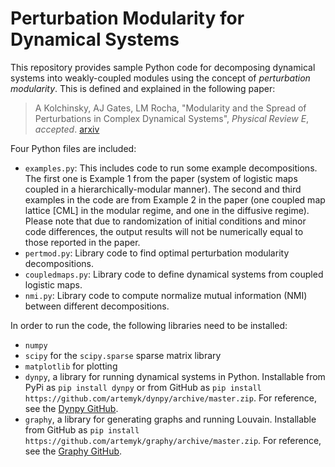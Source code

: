 # Perturbation Modularity for Dynamical Systems

This repository provides sample Python code for decomposing dynamical systems into weakly-coupled modules using the concept of *perturbation modularity*. This is defined and explained in the following paper:

> A Kolchinsky, AJ Gates, LM Rocha, "Modularity and the Spread of Perturbations in Complex Dynamical Systems", *Physical Review E*, *accepted*. [arxiv](http://arxiv.org/abs/1509.04386)

Four Python files are included:
* `examples.py`: This includes code to run some example decompositions.  The first one is Example 1 from the paper (system of logistic maps coupled in a hierarchically-modular manner).  The second and third examples in the code are from Example 2 in the paper (one coupled map lattice [CML] in the modular regime, and one in the diffusive regime).  Please note that due to randomization of initial conditions and minor code differences, the output results will not be numerically equal to those reported in the paper.
* `pertmod.py`: Library code to find optimal perturbation modularity decompositions.
* `coupledmaps.py`: Library code to define dynamical systems from coupled logistic maps.
* `nmi.py`: Library code to compute normalize mutual information (NMI) between different decompositions.

In order to run the code, the following libraries need to be installed:
* `numpy`
* `scipy` for the `scipy.sparse` sparse matrix library
* `matplotlib` for plotting
* `dynpy`, a library for running dynamical systems in Python. Installable from PyPi as `pip install dynpy` or from GitHub as `pip install https://github.com/artemyk/dynpy/archive/master.zip`. For reference, see the [Dynpy GitHub](https://github.com/artemyk/dynpy).
* `graphy`, a library for generating graphs and running Louvain.  Installable from GitHub as `pip install https://github.com/artemyk/graphy/archive/master.zip`.  For reference, see the [Graphy GitHub](https://github.com/artemyk/graphy).


